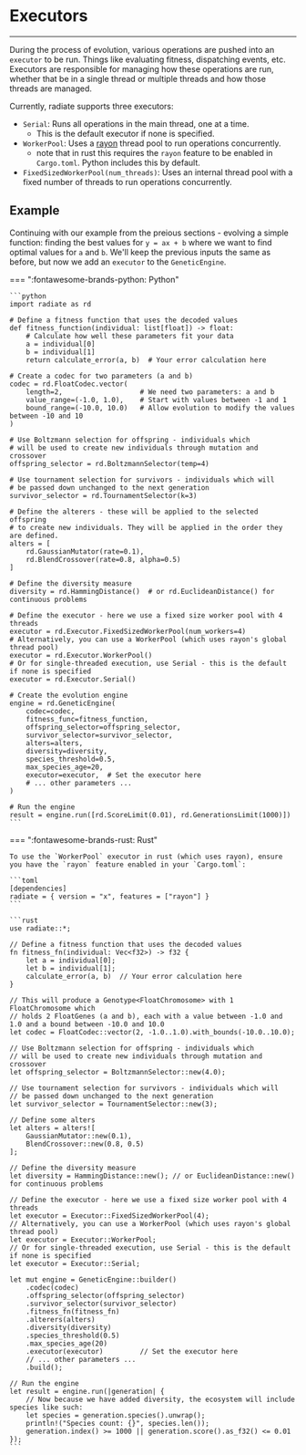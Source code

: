 # Executors

---

During the process of evolution, various operations are pushed into an `executor` to be run. Things like evaluating fitness, dispatching events, etc. Executors are responsible for managing how these operations are run, whether that be in a single thread or multiple threads and how those threads are managed.

Currently, radiate supports three executors:

- `Serial`: Runs all operations in the main thread, one at a time.
    * This is the default executor if none is specified.
- `WorkerPool`: Uses a [rayon](https://github.com/rayon-rs/rayon/tree/main) thread pool to run operations concurrently.
    * note that in rust this requires the `rayon` feature to be enabled in `Cargo.toml`. Python includes this by default.
- `FixedSizedWorkerPool(num_threads)`: Uses an internal thread pool with a fixed number of threads to run operations concurrently.

## Example

Continuing with our example from the preious sections - evolving a simple function: finding the best values for `y = ax + b` where we want to find optimal values for `a` and `b`. We'll keep the previous inputs the same as before, but now we add an `executor` to the `GeneticEngine`.

=== ":fontawesome-brands-python: Python"

    ```python
    import radiate as rd

    # Define a fitness function that uses the decoded values
    def fitness_function(individual: list[float]) -> float:    
        # Calculate how well these parameters fit your data
        a = individual[0]
        b = individual[1]
        return calculate_error(a, b)  # Your error calculation here

    # Create a codec for two parameters (a and b)
    codec = rd.FloatCodec.vector(
        length=2,                   # We need two parameters: a and b
        value_range=(-1.0, 1.0),    # Start with values between -1 and 1
        bound_range=(-10.0, 10.0)   # Allow evolution to modify the values between -10 and 10
    )

    # Use Boltzmann selection for offspring - individuals which
    # will be used to create new individuals through mutation and crossover
    offspring_selector = rd.BoltzmannSelector(temp=4)

    # Use tournament selection for survivors - individuals which will 
    # be passed down unchanged to the next generation
    survivor_selector = rd.TournamentSelector(k=3)

	# Define the alterers - these will be applied to the selected offspring
	# to create new individuals. They will be applied in the order they are defined.
	alters = [
		rd.GaussianMutator(rate=0.1),
		rd.BlendCrossover(rate=0.8, alpha=0.5)
	]

    # Define the diversity measure
    diversity = rd.HammingDistance()  # or rd.EuclideanDistance() for continuous problems

    # Define the executor - here we use a fixed size worker pool with 4 threads
    executor = rd.Executor.FixedSizedWorkerPool(num_workers=4)
    # Alternatively, you can use a WorkerPool (which uses rayon's global thread pool)
    executor = rd.Executor.WorkerPool()
    # Or for single-threaded execution, use Serial - this is the default if none is specified
    executor = rd.Executor.Serial()

    # Create the evolution engine
    engine = rd.GeneticEngine(
        codec=codec,
        fitness_func=fitness_function,
        offspring_selector=offspring_selector,
        survivor_selector=survivor_selector,
		alters=alters,
        diversity=diversity,
        species_threshold=0.5,
        max_species_age=20,
        executor=executor,  # Set the executor here
        # ... other parameters ...
    )

    # Run the engine
    result = engine.run([rd.ScoreLimit(0.01), rd.GenerationsLimit(1000)])
    ```

=== ":fontawesome-brands-rust: Rust"

    To use the `WorkerPool` executor in rust (which uses rayon), ensure you have the `rayon` feature enabled in your `Cargo.toml`:

    ```toml
    [dependencies]
    radiate = { version = "x", features = ["rayon"] }
    ```

    ```rust
    use radiate::*;

    // Define a fitness function that uses the decoded values
    fn fitness_fn(individual: Vec<f32>) -> f32 {
        let a = individual[0];
        let b = individual[1];
        calculate_error(a, b)  // Your error calculation here
    }

    // This will produce a Genotype<FloatChromosome> with 1 FloatChromosome which
    // holds 2 FloatGenes (a and b), each with a value between -1.0 and 1.0 and a bound between -10.0 and 10.0
    let codec = FloatCodec::vector(2, -1.0..1.0).with_bounds(-10.0..10.0);

    // Use Boltzmann selection for offspring - individuals which
    // will be used to create new individuals through mutation and crossover
    let offspring_selector = BoltzmannSelector::new(4.0);

    // Use tournament selection for survivors - individuals which will
    // be passed down unchanged to the next generation
    let survivor_selector = TournamentSelector::new(3);

    // Define some alters 
	let alters = alters![
		GaussianMutator::new(0.1),
		BlendCrossover::new(0.8, 0.5)
	];

    // Define the diversity measure
    let diversity = HammingDistance::new(); // or EuclideanDistance::new() for continuous problems

    // Define the executor - here we use a fixed size worker pool with 4 threads
    let executor = Executor::FixedSizedWorkerPool(4);
    // Alternatively, you can use a WorkerPool (which uses rayon's global thread pool)
    let executor = Executor::WorkerPool;
    // Or for single-threaded execution, use Serial - this is the default if none is specified
    let executor = Executor::Serial;

    let mut engine = GeneticEngine::builder()
        .codec(codec)
        .offspring_selector(offspring_selector)
        .survivor_selector(survivor_selector)
        .fitness_fn(fitness_fn)
		.alterers(alters) 
        .diversity(diversity)  
        .species_threshold(0.5)     
        .max_species_age(20)        
        .executor(executor)         // Set the executor here
        // ... other parameters ...
        .build();

    // Run the engine
    let result = engine.run(|generation| {
        // Now because we have added diversity, the ecosystem will include species like such:
        let species = generation.species().unwrap();
        println!("Species count: {}", species.len());
        generation.index() >= 1000 || generation.score().as_f32() <= 0.01
    });
    ```